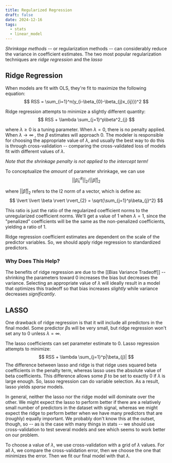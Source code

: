 ```yaml
---
title: Regularized Regression
draft: false
date: 2024-12-16
tags:
  - stats
  - linear_model
---
```

*Shrinkage methods* -- or regularization methods -- can considerably reduce the variance in coefficient estimates. The two most popular regularization techniques are *ridge regression* and the *lasso*
## Ridge Regression

When models are fit with OLS, they're fit to maximize the following equation:
$$
RSS = \sum_{i=1}^n(y_{i-\beta_{0}-\beta_{j}x_{ij}})^2
$$

Ridge regression attempts to minimize a slightly different quantity:
$$
RSS + \lambda \sum_{j=1}^p\beta^2_{j}
$$

where $\lambda \geq 0$  is a tuning parameter. When $\lambda = 0$, there is no penalty applied. When $\lambda \to \infty$ , the $\beta$ estimates will approach 0. The modeler is responsible for choosing the appropriate value of $\lambda$, and usually the best way to do this is through cross-validation -- comparing the cross-validated loss of models fit with different values of $\lambda$.

*Note that the shrinkage penalty is not applied to the intercept term!*

To conceptualize the *amount* of parameter shrinkage, we can use 
$$
\lvert \lvert \hat{\beta}^R_{\lambda} \rvert  \rvert _{2} / \lvert \lvert \hat{\beta} \rvert  \rvert_{2} 
$$

where $\lvert \lvert \hat{\beta} \rvert  \rvert_{2}$ refers to the l2 norm of a vector, which is define as:
$$
\lvert \lvert \beta \rvert  \rvert_{2} = \sqrt{\sum_{j=1}^p\beta_{j}^2}
$$

This ratio is just the ratio of the regularized coefficient norms to the unregularized coefficient norms. We'll get a value of 1 when $\lambda = 1$, since the "penalized" coefficients will be the same as the non-penalized coefficients, yielding a ratio of 1.

Ridge regression coefficient estimates are dependent on the scale of the predictor variables. So, we should apply ridge regression to standardized predictors.

### Why Does This Help?

The benefits of ridge regression are due to the [[Bias Variance Tradeoff]] -- shrinking the parameters toward 0 increases the bias but decreases the variance. Selecting an appropriate value of $\lambda$ will ideally result in a model that optimizes this tradeoff so that bias increases *slightly* while variance decreases *significantly*.

## LASSO

One drawback of ridge regression is that it will include all predictors in the final model. Some predictor $\beta$s will be very small, but ridge regression won't set any to 0 unless $\lambda = \infty$.

The lasso coefficients can set parameter estimate to 0. Lasso regression attempts to minimize:
$$
RSS + \lambda \sum_{j=1}^p|\beta_{j}|
$$
The difference between lasso and ridge is that ridge uses squared beta coefficients in the penalty term, whereas lasso uses the absolute value of beta coefficients. This difference allows some $\beta$ to be set to exactly 0 if $\lambda$ is large enough. So, lasso regression can do variable selection. As a result, lasso yields *sparse* models.

In general, neither the lasso nor the ridge model will dominate over the other. We might expect the lasso to perform better if there are a relatively small number of predictors in the dataset with signal, whereas we might expect the ridge to perform better when we have many predictors that are (roughly) equally important. We probably don't know this at the outset, though, so -- as is the case with many things in stats -- we should use cross-validation to test several models and see which seems to work better on our problem.

To choose a value of $\lambda$, we use cross-validation with a grid of $\lambda$ values. For all $\lambda$, we compare the cross-validation error, then we choose the one that minimizes the error. Then we fit our final model with that $\lambda$.